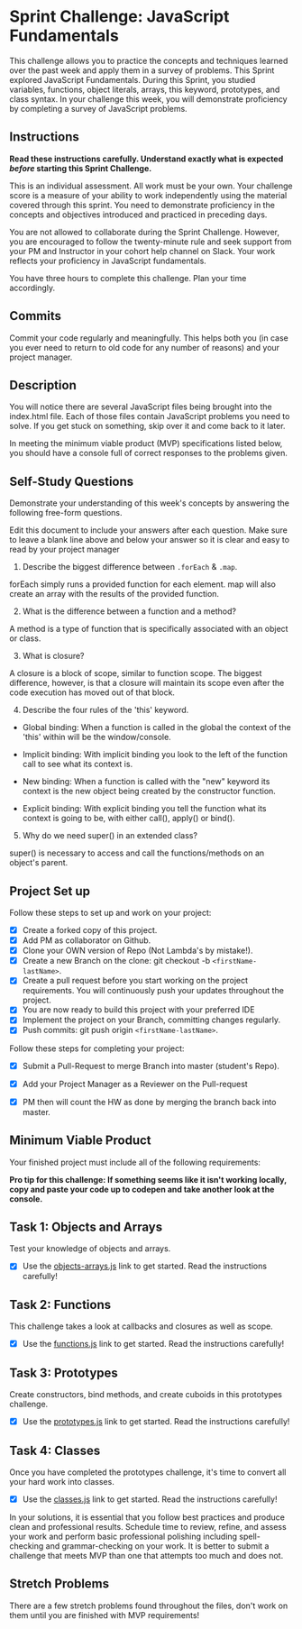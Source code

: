 # Sprint Challenge: JavaScript Fundamentals

This challenge allows you to practice the concepts and techniques learned over the past week and apply them in a survey of problems. This Sprint explored JavaScript Fundamentals. During this Sprint, you studied variables, functions, object literals, arrays, this keyword, prototypes, and class syntax. In your challenge this week, you will demonstrate proficiency by completing a survey of JavaScript problems.

## Instructions

**Read these instructions carefully. Understand exactly what is expected _before_ starting this Sprint Challenge.**

This is an individual assessment. All work must be your own. Your challenge score is a measure of your ability to work independently using the material covered through this sprint. You need to demonstrate proficiency in the concepts and objectives introduced and practiced in preceding days.

You are not allowed to collaborate during the Sprint Challenge. However, you are encouraged to follow the twenty-minute rule and seek support from your PM and Instructor in your cohort help channel on Slack. Your work reflects your proficiency in JavaScript fundamentals.

You have three hours to complete this challenge. Plan your time accordingly.

## Commits

Commit your code regularly and meaningfully. This helps both you (in case you ever need to return to old code for any number of reasons) and your project manager.

## Description

You will notice there are several JavaScript files being brought into the index.html file.  Each of those files contain JavaScript problems you need to solve.  If you get stuck on something, skip over it and come back to it later.

In meeting the minimum viable product (MVP) specifications listed below, you should have a console full of correct responses to the problems given.

## Self-Study Questions

Demonstrate your understanding of this week's concepts by answering the following free-form questions.

Edit this document to include your answers after each question. Make sure to leave a blank line above and below your answer so it is clear and easy to read by your project manager

1. Describe the biggest difference between `.forEach` & `.map`.

forEach simply runs a provided function for each element. map will also create an array with the results of the provided function.

2. What is the difference between a function and a method?

A method is a type of function that is specifically associated with an object or class.

3. What is closure?

A closure is a block of scope, similar to function scope. The biggest difference, however, is that a closure will maintain its scope even after the code execution has moved out of that block.

4. Describe the four rules of the 'this' keyword.

- Global binding: When a function is called in the global the context of the 'this' within will be the window/console.

- Implicit binding: With implicit binding you look to the left of the function call to see what its context is.

- New binding: When a function is called with the "new" keyword its context is the new object being created by the constructor function.

- Explicit binding: With explicit binding you tell the function what its context is going to be, with either call(), apply() or bind().

5. Why do we need super() in an extended class?

super() is necessary to access and call the functions/methods on an object's parent.

## Project Set up

Follow these steps to set up and work on your project:

- [x] Create a forked copy of this project.
- [x] Add PM as collaborator on Github.
- [x] Clone your OWN version of Repo (Not Lambda's by mistake!).
- [x] Create a new Branch on the clone: git checkout -b `<firstName-lastName>`.
- [x] Create a pull request before you start working on the project requirements.  You will continuously push your updates throughout the project.
- [x] You are now ready to build this project with your preferred IDE
- [x] Implement the project on your Branch, committing changes regularly.
- [x] Push commits: git push origin `<firstName-lastName>`.

Follow these steps for completing your project:

- [x] Submit a Pull-Request to merge <firstName-lastName> Branch into master (student's  Repo).
- [x] Add your Project Manager as a Reviewer on the Pull-request
- [x] PM then will count the HW as done by  merging the branch back into master.


## Minimum Viable Product

Your finished project must include all of the following requirements:

**Pro tip for this challenge: If something seems like it isn't working locally, copy and paste your code up to codepen and take another look at the console.**

## Task 1: Objects and Arrays
Test your knowledge of objects and arrays. 
* [x] Use the [objects-arrays.js](challenges/objects-arrays.js) link to get started.  Read the instructions carefully!

## Task 2: Functions
This challenge takes a look at callbacks and closures as well as scope. 
* [x] Use the [functions.js](challenges/functions.js) link to get started. Read the instructions carefully!

## Task 3: Prototypes
Create constructors, bind methods, and create cuboids in this prototypes challenge.
* [x] Use the [prototypes.js](challenges/prototypes.js) link to get started. Read the instructions carefully!

## Task 4: Classes
Once you have completed the prototypes challenge, it's time to convert all your hard work into classes.
* [x] Use the [classes.js](challenges/classes.js) link to get started. Read the instructions carefully!

In your solutions, it is essential that you follow best practices and produce clean and professional results. Schedule time to review, refine, and assess your work and perform basic professional polishing including spell-checking and grammar-checking on your work. It is better to submit a challenge that meets MVP than one that attempts too much and does not.

## Stretch Problems

There are a few stretch problems found throughout the files, don't work on them until you are finished with MVP requirements!
